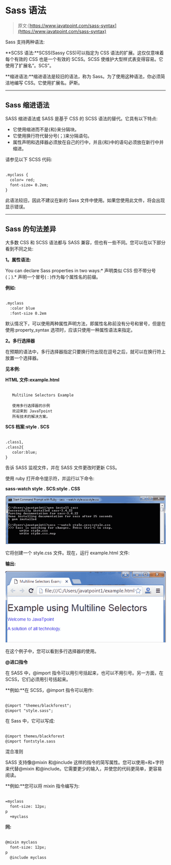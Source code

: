 # Sass 语法

> 原文:[https://www.javatpoint.com/sass-syntax](https://www.javatpoint.com/sass-syntax)

Sass 支持两种语法:

**SCSS 语法:**SCSS(Sassy CSS)可以指定为 CSS 语法的扩展。这仅仅意味着每个有效的 CSS 也是一个有效的 SCSS。SCSS 使维护大型样式表变得容易。它使用了扩展名”。SCS”。

**缩进语法:**缩进语法是较旧的语法，称为 Sass。为了使用这种语法，你必须简洁地编写 CSS。它使用扩展名。萨斯。

* * *

## Sass 缩进语法

SASS 缩进语法或 SASS 是基于 CSS 的 SCSS 语法的替代。它具有以下特点:

*   它使用缩进而不是{和}来分隔块。
*   它使用换行符代替分号(；)来分隔语句。
*   属性声明和选择器必须放在自己的行中，并且{和}中的语句必须放在新行中并缩进。

请参见以下 SCSS 代码:

```

.myclass {
  color= red;
  font-size= 0.2em;
}

```

此语法较旧，因此不建议在新的 Sass 文件中使用。如果您使用此文件，将会出现显示错误。

* * *

## Sass 的句法差异

大多数 CSS 和 SCSS 语法都与 SASS 兼容，但也有一些不同。您可以在以下部分看到不同之处:

**1。属性语法:**

You can declare Sass properties in two ways:*   声明类似 CSS 但不带分号(；).*   声明一个冒号( : )作为每个属性名的前缀。

**例如:**

```

.myclass
  :color blue
  :font-size 0.2em 

```

默认情况下，可以使用两种属性声明方法，即属性名称前没有分号和冒号，但是在使用:property_syntax 选项时，应该只使用一种属性语法来指定。

**2。多行选择器**

在预期的语法中，多行选择器指定只要换行符出现在逗号之后，就可以在换行符上放置一个选择器。

**见本例:**

**HTML 文件:example.html**

```

   Multiline Selectors Example

   使用多行选择器的示例
   欢迎来到 JavaTpoint
   所有技术的解决方案。

```

**SCS 档案:style . SCS**

```

.class1,
.class2{
   color:blue;
} 

```

告诉 SASS 监视文件，并在 SASS 文件更改时更新 CSS。

使用 ruby 打开命令提示符，并运行以下命令:

**sass-watch style . SCS:style . CSS**

![Sass Syntax1](img/8844e9e50e8e2223b5013d1a997a9aed.png)

它将创建一个 style.css 文件。现在，运行 example.html 文件:

**输出:**

![Sass Syntax2](img/1c9094f9d80a44e0d82d71ce7c787304.png)

在这个例子中，您可以看到多行选择器的使用。

**@进口指令**

在 SASS 中，@import 指令可以用引号括起来，也可以不用引号。另一方面，在 SCSS，它们必须用引号括起来。

**例如:**在 SCSS，@import 指令可以用作:

```

@import "themes/blackforest";
@import "style.sass";

```

在 Sass 中，它可以写成:

```

@import themes/blackforest
@import fontstyle.sass

```

混合准则

SASS 支持像@mixin 和@include 这样的指令的简写属性。您可以使用=和+字符来代替@mixin 和@include。它需要更少的输入，并使您的代码更简单，更容易阅读。

**例如:**您可以将 mixin 指令编写为:

```

=myclass
  font-size: 12px;
p
  +myclass

```

**同:**

```

@mixin myclass
  font-size: 12px;
p
  @include myclass

```
